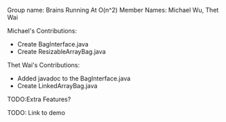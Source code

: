 Group name: Brains Running At O(n^2)
Member Names: Michael Wu, Thet Wai

Michael's Contributions:
- Create BagInterface.java
- Create ResizableArrayBag.java

Thet Wai's Contributions:
- Added javadoc to the BagInterface.java
- Create LinkedArrayBag.java

TODO:Extra Features?

TODO: Link to demo
